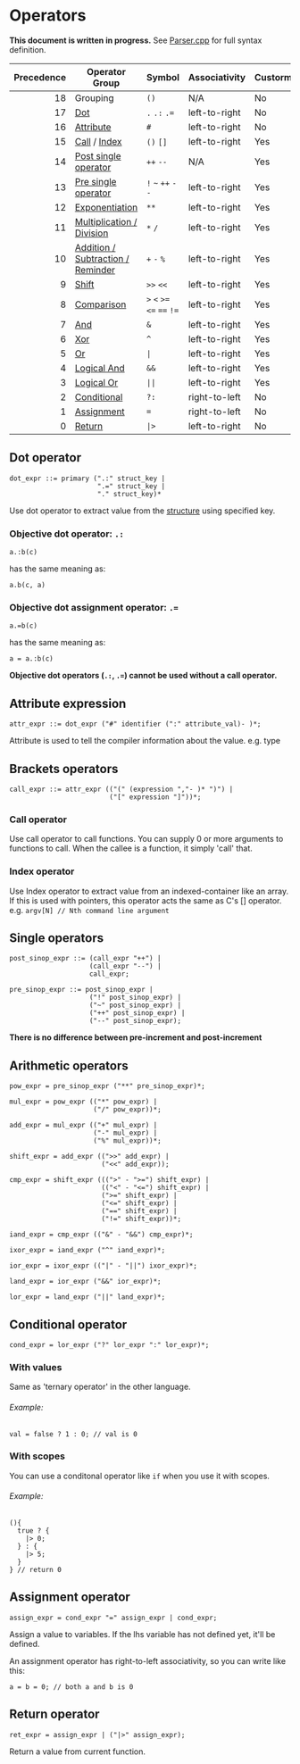 # Operators

**This document is written in progress.**
See [Parser.cpp](lib/parser/parser.cpp) for full syntax definition.

| Precedence | Operator Group                                             | Symbol                      | Associativity | Custormizability |
| ----------:| ---------------------------------------------------------- | --------------------------- | ------------- | ---------------- |
|         18 | Grouping                                                   | `()`                        | N/A           | No               |
|         17 | [Dot](#dot-operator)                                       | `.` `.:` `.=`               | left-to-right | No               |
|         16 | [Attribute](#attribute-expression)                         | `#`                         | left-to-right | No               |
|         15 | [Call](#call-operator) / [Index](#index-operator)          | `()` `[]`                   | left-to-right | Yes              |
|         14 | [Post single operator](#single-operators)                  | `++` `--`                   | N/A           | Yes              |
|         13 | [Pre single operator](#single-operators)                   | `!` `~` `++` `--`           | left-to-right | Yes              |
|         12 | [Exponentiation](#arithmetic-operators)                    | `**`                        | left-to-right | Yes              |
|         11 | [Multiplication / Division](#arithmetic-operators)         | `*` `/`                     | left-to-right | Yes              |
|         10 | [Addition / Subtraction / Reminder](#arithmetic-operators) | `+` `-` `%`                 | left-to-right | Yes              |
|          9 | [Shift](#arithmetic-operators)                             | `>>` `<<`                   | left-to-right | Yes              |
|          8 | [Comparison](#arithmetic-operators)                        | `>` `<` `>=` `<=` `==` `!=` | left-to-right | Yes              |
|          7 | [And](#arithmetic-operators)                               | `&`                         | left-to-right | Yes              |
|          6 | [Xor](#arithmetic-operators)                               | `^`                         | left-to-right | Yes              |
|          5 | [Or](#arithmetic-operators)                                | <code>&#124;</code>         | left-to-right | Yes              |
|          4 | [Logical And](#arithmetic-operators)                       | `&&`                        | left-to-right | Yes              |
|          3 | [Logical Or](#arithmetic-operators)                        | <code>&#124;&#124;</code>   | left-to-right | Yes              |
|          2 | [Conditional](#conditional-operator)                       | `?:`                        | right-to-left | No               |
|          1 | [Assignment](#assignment-operator)                         | `=`                         | right-to-left | No               |
|          0 | [Return](#return-operator)                                 | <code>&#124;></code>        | left-to-right | No               |

## Dot operator
```EBNF
dot_expr ::= primary (".:" struct_key |
                      ".=" struct_key |
                      "." struct_key)*
```
Use dot operator to extract value from the [structure](docs/Literal.md#structure) using specified key.

### Objective dot operator: `.:`
```
a.:b(c)
```
has the same meaning as:
```
a.b(c, a)
```

### Objective dot assignment operator: `.=`
```
a.=b(c)
```
has the same meaning as:
```
a = a.:b(c)
```

**Objective dot operators (`.:`, `.=`) cannot be used without a call operator.**

## Attribute expression

```EBNF
attr_expr ::= dot_expr ("#" identifier (":" attribute_val)- )*;
```

Attribute is used to tell the compiler information about the value. e.g. type

## Brackets operators
```EBNF
call_expr ::= attr_expr (("(" (expression ","- )* ")") |
                         ("[" expression "]"))*;
```

### Call operator
Use call operator to call functions.
You can supply 0 or more arguments to functions to call.
When the callee is a function, it simply 'call' that.

### Index operator
Use Index operator to extract value from an indexed-container like an array.
If this is used with pointers, this operator acts the same as C's [] operator.
e.g. `argv[N] // Nth command line argument`

## Single operators
```EBNF
post_sinop_expr ::= (call_expr "++") |
                    (call_expr "--") |
                    call_expr;

pre_sinop_expr ::= post_sinop_expr |
                    ("!" post_sinop_expr) |
                    ("~" post_sinop_expr) |
                    ("++" post_sinop_expr) |
                    ("--" post_sinop_expr);
```
**There is no difference between pre-increment and post-increment**

## Arithmetic operators
```EBNF
pow_expr = pre_sinop_expr ("**" pre_sinop_expr)*;

mul_expr = pow_expr (("*" pow_expr) |
                     ("/" pow_expr))*;

add_expr = mul_expr (("+" mul_expr) |
                     ("-" mul_expr) |
                     ("%" mul_expr))*;

shift_expr = add_expr ((">>" add_expr) |
                       ("<<" add_expr));

cmp_expr = shift_expr (((">" - ">=") shift_expr) |
                       (("<" - "<=") shift_expr) |
                       (">=" shift_expr) |
                       ("<=" shift_expr) |
                       ("==" shift_expr) |
                       ("!=" shift_expr))*;

iand_expr = cmp_expr (("&" - "&&") cmp_expr)*;

ixor_expr = iand_expr ("^" iand_expr)*;

ior_expr = ixor_expr (("|" - "||") ixor_expr)*;

land_expr = ior_expr ("&&" ior_expr)*;

lor_expr = land_expr ("||" land_expr)*;
```

## Conditional operator
```EBNF
cond_expr = lor_expr ("?" lor_expr ":" lor_expr)*;
```

### With values

Same as 'ternary operator' in the other language.

###### Example:
```
val = false ? 1 : 0; // val is 0
```

### With scopes

You can use a conditonal operator like `if` when you use it with scopes.
###### Example:
```
(){
  true ? {
    |> 0;
  } : {
    |> 5;
  }
} // return 0
```


## Assignment operator
```EBNF
assign_expr = cond_expr "=" assign_expr | cond_expr;
```
Assign a value to variables.
If the lhs variable has not defined yet, it'll be defined.

An assignment operator has right-to-left associativity, so you can write like this:
```
a = b = 0; // both a and b is 0
```

## Return operator
```EBNF
ret_expr = assign_expr | ("|>" assign_expr);
```

Return a value from current function.
